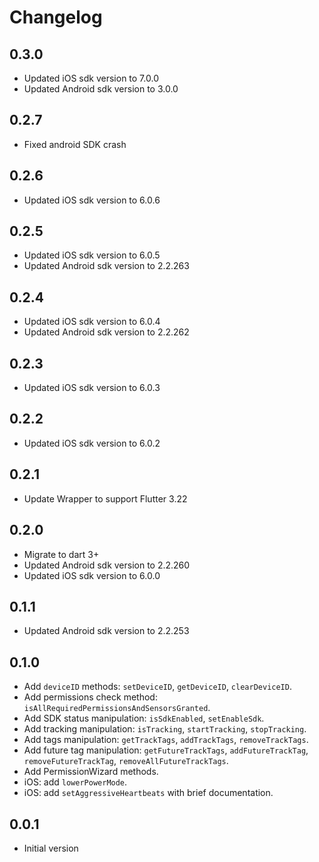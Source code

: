 # Changelog

## 0.3.0

* Updated iOS sdk version to 7.0.0
* Updated Android sdk version to 3.0.0

## 0.2.7

* Fixed android SDK crash

## 0.2.6

* Updated iOS sdk version to 6.0.6

## 0.2.5

* Updated iOS sdk version to 6.0.5
* Updated Android sdk version to 2.2.263

## 0.2.4

* Updated iOS sdk version to 6.0.4
* Updated Android sdk version to 2.2.262

## 0.2.3

* Updated iOS sdk version to 6.0.3

## 0.2.2

* Updated iOS sdk version to 6.0.2

## 0.2.1

* Update Wrapper to support Flutter 3.22

## 0.2.0

* Migrate to dart 3+
* Updated Android sdk version to 2.2.260
* Updated iOS sdk version to 6.0.0

## 0.1.1

* Updated Android sdk version to 2.2.253

## 0.1.0

* Add `deviceID` methods: `setDeviceID`, `getDeviceID`, `clearDeviceID`.
* Add permissions check method: `isAllRequiredPermissionsAndSensorsGranted`.
* Add SDK status manipulation: `isSdkEnabled`, `setEnableSdk`.
* Add tracking manipulation: `isTracking`, `startTracking`, `stopTracking`.
* Add tags manipulation: `getTrackTags`, `addTrackTags`, `removeTrackTags`.
* Add future tag manipulation: `getFutureTrackTags`, `addFutureTrackTag`, `removeFutureTrackTag`, `removeAllFutureTrackTags`.
* Add PermissionWizard methods.
* iOS: add `lowerPowerMode`.
* iOS: add `setAggressiveHeartbeats` with brief documentation.

## 0.0.1

* Initial version
